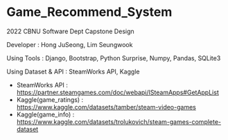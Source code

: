 # Game_Recommend_System

2022 CBNU Software Dept Capstone Design

Developer : Hong JuSeong, Lim Seungwook

Using Tools : Django, Bootstrap, Python Surprise, Numpy, Pandas, SQLite3

Using Dataset & API : SteamWorks API, Kaggle
- SteamWorks API : https://partner.steamgames.com/doc/webapi/ISteamApps#GetAppList
- Kaggle(game_ratings) : https://www.kaggle.com/datasets/tamber/steam-video-games
- Kaggle(game_info) : https://www.kaggle.com/datasets/trolukovich/steam-games-complete-dataset
